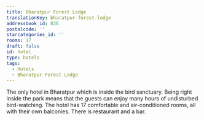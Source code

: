 ```yaml
---
title: Bharatpur Forest Lodge
translationKey: bharatpur-forest-lodge
addressbook_id: 836
postalcode: ''
starcategories_id: ''
rooms: 17
draft: false
id: hotel
type: hotels
tags:
  - Hotels
  - Bharatpur Forest Lodge
---
```

The only hotel in Bharatpur which is inside the bird sanctuary. Being right inside the park means that the guests can enjoy many hours of undisturbed bird-watching. The hotel has 17 comfortable and air-conditioned rooms, all with their own balconies. There is restaurant and a bar.